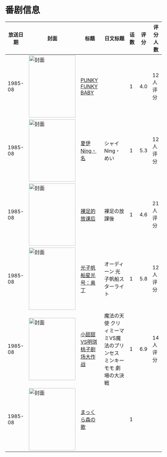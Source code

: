 # 番剧信息

|放送日期|封面|标题|日文标题|话数|评分|评分人数|
|---|---|---|---|---|---|---|
|1985-08|<img src="//lain.bgm.tv/pic/cover/c/12/ff/110269_K2ive.jpg" alt="封面" style="width:150px;height:200px;object-fit:cover;">|[PUNKY FUNKY BABY](https://bangumi.tv/subject/110269)||1|4.0|12人评分|
|1985-08|<img src="/img/no_icon_subject.png" alt="封面" style="width:150px;height:200px;object-fit:cover;">|[夏伊Ning・名](https://bangumi.tv/subject/110271)|シャイNing・めい|1|5.3|12人评分|
|1985-08|<img src="/img/no_icon_subject.png" alt="封面" style="width:150px;height:200px;object-fit:cover;">|[裸足的放课后](https://bangumi.tv/subject/110277)|裸足の放課後|1|4.6|21人评分|
|1985-08|<img src="//lain.bgm.tv/pic/cover/c/5d/73/109271_EcUM6.jpg" alt="封面" style="width:150px;height:200px;object-fit:cover;">|[光子帆船星光号：奥丁](https://bangumi.tv/subject/109271)|オーディーン 光子帆船スターライト|1|5.8|12人评分|
|1985-08|<img src="//lain.bgm.tv/pic/cover/c/2f/b4/112511_547az.jpg" alt="封面" style="width:150px;height:200px;object-fit:cover;">|[小甜甜VS明琪桃子剧场大作战](https://bangumi.tv/subject/112511)|魔法の天使 クリィミーマミVS魔法のプリンセス ミンキーモモ 劇場の大決戦|1|6.9|14人评分|
|1985-08|<img src="//lain.bgm.tv/pic/cover/c/c9/85/313658_BT439.jpg" alt="封面" style="width:150px;height:200px;object-fit:cover;">|[まっくら森の歌](https://bangumi.tv/subject/313658)||1|||

